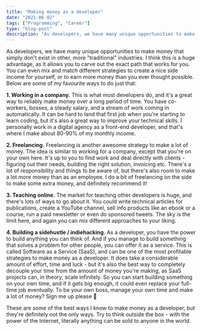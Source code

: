 ```yaml
---
title: "Making money as a developer"
date: "2021-06-02"
tags: ["Programming", "Career"]
type: "blog-post"
description: "As developers, we have many unique opportunities to make money that simply don't exist in other, more 'traditional' industries. Here's how."
---
```


As developers, we have many unique opportunities to make money that simply don't exist in other, more "traditional" industries. I think this is a huge advantage, as it allows you to carve out the exact path that works for you. You can even mix and match different strategies to create a nice side income for yourself, or to earn more money than you ever thought possible. Below are some of my favourite ways to do just that:

**1. Working in a company.** This is what most developers do, and it's a great way to reliably make money over a long period of time. You have co-workers, bosses, a steady salary, and a stream of work coming in automatically. It can be hard to land that first job when you're starting to learn coding, but it's also a great way to improve your technical skills. I personally work in a digital agency as a front-end developer, and that's where I make about 80-90% of my monthly income.

**2. Freelancing.** Freelancing is another awesome strategy to make a lot of money. The idea is similar to working for a company, except that you're on your own here. It's up to you to find work and deal directly with clients - figuring out their needs, building the right solution, invoicing etc. There's a lot of responsibility and things to be aware of, but there's also room to make a lot more money than as an employee. I do a bit of freelancing on the side to make some extra money, and definitely recommend it!

**3. Teaching online.** The market for teaching other developers is huge, and there's lots of ways to go about it. You could write technical articles for publications, create a YouTube channel, sell info products like an ebook or a course, run a paid newsletter or even do sponsored tweets. The sky is the limit here, and again you can mix different approaches to your liking.

**4. Building a sidehustle / indiehacking.** As a developer, you have the power to build anything you can think of. And if you manage to build something that solves a problem for other people, you can offer it as a service. This is called Software as a Service (SaaS), and can be one of the most profitable strategies to make money as a developer. It does take a considerable amount of effort, time and luck - but it's also the best way to completely decouple your time from the amount of money you're making, as SaaS projects can, in theory, scale infinitely. So you can start building something on your own time, and if it gets big enough, it could even replace your full-time job eventually. To be your own boss, manage your own time and make a lot of money? Sign me up please 👀

These are some of the best ways I know to make money as a developer, but they're definitely not the only ways. Try to think outside the box - with the power of the Internet, literally anything can be sold to anyone in the world.

​
